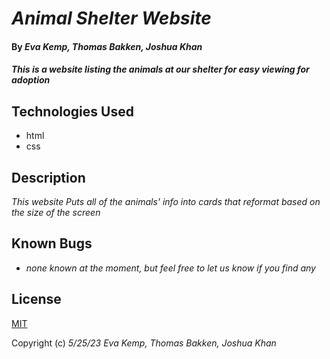 # _Animal Shelter Website_

#### By _**Eva Kemp, Thomas Bakken, Joshua Khan**_

#### _This is a website listing the animals at our shelter for easy viewing for adoption_

## Technologies Used

- html
- css

## Description

_This website Puts all of the animals' info into cards that reformat based on the size of the screen_

## Known Bugs

- _none known at the moment, but feel free to let us know if you find any_

## License

[MIT](https://en.wikipedia.org/wiki/MIT_License)

Copyright (c) _5/25/23_ _Eva Kemp, Thomas Bakken, Joshua Khan_

